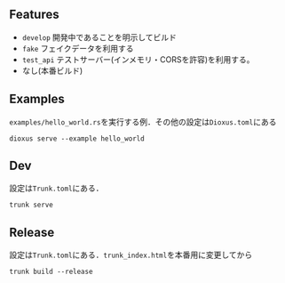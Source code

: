 ## Features
- `develop` 開発中であることを明示してビルド
- `fake` フェイクデータを利用する
- `test_api` テストサーバー(インメモリ・CORSを許容)を利用する。
- なし(本番ビルド)

## Examples
`examples/hello_world.rs`を実行する例．その他の設定は`Dioxus.toml`にある
```
dioxus serve --example hello_world
```

## Dev
設定は`Trunk.toml`にある．
```
trunk serve
```

## Release
設定は`Trunk.toml`にある．`trunk_index.html`を本番用に変更してから
```
trunk build --release
```
